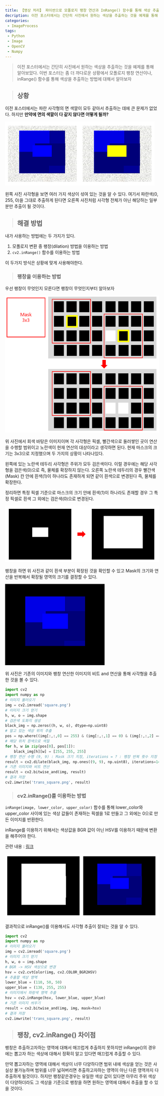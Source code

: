 ```yaml
---
title: 【영상 처리】 파이썬으로 모폴로지 팽창 연산과 InRange() 함수를 통해 색상 추출하기
decription: 이전 포스터에서는 간단히 사진에서 원하는 색상을 추출하는 것을 예제를 통해 알아보았다. 이번 포스터는 좀 더 까다로운 상황에서 모폴로지 팽창 연산이나, inRange() 함수를 통해 색상을 추출하는 방법에 대해서 알아보자
categories:
 - ImageProcess
tags:
 - Python
 - Image
 - OpenCV
 - Numpy
---
```


> 이전 포스터에서는 간단히 사진에서 원하는 색상을 추출하는 것을 예제를 통해 알아보았다. 이번 포스터는 좀 더 까다로운 상황에서 모폴로지 팽창 연산이나, inRange() 함수를 통해 색상을 추출하는 방법에 대해서 알아보자

> ## 상황

이전 포스터에서는 파란 사각형의 면 색깔이 모두 같아서 추출하는 데에 큰 문제가 없었다. 하지만 **만약에 면의 색깔이 다 같지 않다면 어떻게 될까?**

![extractImageDarkColor1](/assets/postImages/ExtractDarkColorFromImage/extractImageDarkColor1.PNG)

왼쪽 사진 사각형을 보면 여러 가지 색상이 섞여 있는 것을 알 수 있다. 여기서 파란색(0, 255, 0)을 그대로 추출하게 된다면 오른쪽 사진처럼 사각형 전체가 아닌 해당하는 일부분만 추출이 될 것이다.

> ## 해결 방법

내가 사용하는 방법에는 두 가지가 있다.

1. 모폴로지 변환 중 팽창(dilation) 방법을 이용하는 방법
2. `cv2.inRange()` 함수를 이용하는 방법

이 두가지 방식은 상황에 맞게 사용해야한다.

> ### 팽창을 이용하는 방법

우선 팽창이 무엇인지 모른다면 팽창이 무엇인지부터 알아보자

![extractImageDarkColor2](/assets/postImages/ExtractDarkColorFromImage/extractImageDarkColor2.PNG)

위 사진에서 회색 바탕은 이미지이며 각 사각형은 픽셀, 빨간색으로 둘러쌓인 곳이 연산을 수행할 범위이고 노란색이 현재 연산의 대상이라고 생각하면 된다. 현재 마스크의 크기는 3x3으로 지정했으며 두 가지의 상황이 나타나있다.

왼쪽에 있는 노란색 테두리 사각형은 주위가 모두 검은색이다. 이럴 경우에는 해당 사각형을 검은색(0)으로 즉, 물체를 확장하지 않는다. 오른쪽 노란색 테두리의 경우 빨간색(Mask) 칸 안에 흰색(1)이 하나라도 존재하게 되면 같이 흰색으로 변경된다 즉, 물체를 확장한다.

정리하면 특정 픽셀 기준으로 마스크의 크기 안에 흰색(1)이 하나라도 존재할 경우 그 특정 픽셀로 흰색 그 외에는 검은색(0)으로 변경된다.

![extractImageDarkColor3](/assets/postImages/ExtractDarkColorFromImage/extractImageDarkColor3.PNG)

팽창을 하면 위 사진과 같이 흰색 부분이 확장된 것을 확인할 수 있고 Mask의 크기와 연산을 반복해서 확장될 영역의 크기를 결정할 수 있다.

![extractImageDarkColor4](/assets/postImages/ExtractDarkColorFromImage/extractImageDarkColor4.png)

위 사진은 기존의 이미지와 팽창 연산한 이미지의 비트 and 연산을 통해 사각형을 추출한 것을 볼 수 있다.

``` python
import cv2
import numpy as np
# 이미지 불러오기
img = cv2.imread('square.png')
# 이미지 크기 얻기
h, w, o = img.shape
# 검은색 도화지 생성
black_img = np.zeros((h, w, o), dtype=np.uint8)
# 알고 있는 색상 위치 추출
pos = np.where((img[:,:,0] == 255) & (img[:,:,1] == 0) & (img[:,:,2] == 0))
# 해당 위치 흰색으로 색칠
for h, w in zip(pos[0], pos[1]):
    black_img[h][w] = [255, 255, 255]
# 팽창 연산 수행 (9, 9) : Mask 크기 지정, iterations = ? : 팽창 반복 횟수 지정
result = cv2.dilate(black_img, np.ones((9, 9), np.uint8), iterations=14)
# 기존 이미지와 비트 연산
result = cv2.bitwise_and(img, result)
# 결과 저장
cv2.imwrite('trans_square.png', result)
```

> ### cv2.inRange()를 이용하는 방법

`inRange(image, lower_color, upper_color)` 함수를 통해 lower_color와 upper_color 사이에 있는 색상 값들이 존재하는 픽셀을 1로 만들고 그 외에는 0으로 만든 이미지를 반환한다.

inRange를 이용하기 위해서는 색상값을 BGR 값이 아닌 HSV를 이용하기 때문에 변환을 해주어야 한다.

관련 내용 : [링크](https://docs.opencv.org/3.4/da/d97/tutorial_threshold_inRange.html)

![extractImageDarkColor5](/assets/postImages/ExtractDarkColorFromImage/extractImageDarkColor5.PNG)

결과적으로 inRange()를 이용해서도 사각형 추출이 잘되는 것을 알 수 있다.

``` python
import cv2
import numpy as np
# 이미지 불러오기
img = cv2.imread('square.png')
# 이미지 크기 얻기
h, w, o = img.shape
# BGR -> HSV 색상으로 변경
hsv = cv2.cvtColor(img, cv2.COLOR_BGR2HSV)
# 추출할 색상 영역
lower_blue = (110, 50, 50)
upper_blue = (130, 255, 255)
# 이미지에서 파랑색 영역 추출
hsv = cv2.inRange(hsv, lower_blue, upper_blue)
# 기존 이미지 씌우기
result = cv2.bitwise_and(img, img, mask=hsv)
# 결과 저장
cv2.imwrite('trans_square.png', result)
```

> ## 팽창, cv2.inRange() 차이점

팽창은 추출하고자하는 영역에 대해서 매끄럽게 추출하지 못하지만 inRange()의 경우에는 뽑고자 하는 색상에 대해서 정확히 알고 있다면 매끄럽게 추출할 수 있다.

만약 뽑고자하는 영역에 대해서 색상이 너무 다양하다면 범위 내에 색상을 얻는 것은 사실상 불가능하며 범위를 너무 넓혀버리면 추출하고자하는 영역이 아닌 다른 영역까지 다 추출하게 될것이다. 하지만 팽창같은경우는 유일한 색상 값이 있다면 아무리 주위 색상이 다양하더라도 그 색상을 기준으로 팽창을 하면 원하는 영역에 대해서 추출을 할 수 있을 것이다.
